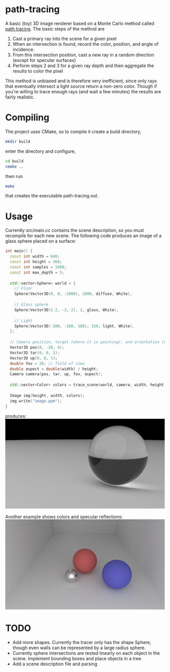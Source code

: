 # path-tracing
A basic (toy) 3D image renderer based on a Monte Carlo method called [path tracing](https://en.wikipedia.org/wiki/Path_tracing). The basic steps of the method are
1. Cast a primary ray into the scene for a given pixel
2. When an intersection is found, record the color, position, and angle of incidence.
3. From this intersection position, cast a new ray in a random direction (except for specular surfaces)
4. Perform steps 2 and 3 for a given ray depth and then aggregate the results to color the pixel

This method is unbiased and is therefore very inefficient, since only rays that eventually intersect a light 
source return a non-zero color. Though if you're willing to trace enough rays (and wait a few minutes) the results
are fairly realistic.

# Compiling
The project uses CMake, so to compile it create a build directory,
```bash
mkdir build
```
enter the directory and configure,
```bash
cd build
cmake ..
```
then run
```bash
make
```
that creates the executable path-tracing.out.

# Usage
Currently src/main.cc contains the scene description, so you must recompile for each new scene. 
The following code produces an image of a glass sphere placed on a surface:
```c++
int main() {
  const int width = 640;
  const int height = 360;
  const int samples = 1000;
  const int max_depth = 5;
  
  std::vector<Sphere> world = {
    // Floor
    Sphere(Vector3D(0, 0, -2000), 2000, diffuse, White),
    
    // Glass sphere
    Sphere(Vector3D(2.2, -3, 2), 2, glass, White),

    // Light
    Sphere(Vector3D(-100, -100, 100), 150, light, White),
  };

  // Camera position, target (where it is pointing), and orientation (up).
  Vector3D pos(0, -20, 4);
  Vector3D tar(0, 0, 1);
  Vector3D up(0, 0, 1);
  double fov = 20; // field of view
  double aspect = double(width) / height;
  Camera camera(pos, tar, up, fov, aspect);

  std::vector<Color> colors = trace_scene(world, camera, width, height, samples, max_depth);
  
  Image img(height, width, colors);
  img.write("image.ppm");
}
```
produces:
![glass-sphere.png](./glass-sphere.png)

Another example shows colors and specular reflections:
![three-spheres.png](./three-spheres.png)

# TODO
* Add more shapes. Currently the tracer only has the shape Sphere, though even walls can be represented by a large radius sphere.
* Currently sphere intersections are tested linearly on each object in the scene. Implement bounding boxes and place objects in a tree.
* Add a scene description file and parsing
